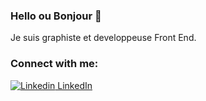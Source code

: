 ### Hello ou Bonjour  👋

Je suis graphiste et developpeuse Front End.

### Connect with me:
[![Linkedin](https://i.stack.imgur.com/gVE0j.png) LinkedIn](https://www.linkedin.com/in/emmanuelle-jupon-11b24a7b/)

<!--
**rayhearth/rayhearth** is a ✨ _special_ ✨ repository because its `README.md` (this file) appears on your GitHub profile.

Here are some ideas to get you started:

- 🔭 I’m currently working on ...
- 🌱 I’m currently learning ...
- 👯 I’m looking to collaborate on ...
- 🤔 I’m looking for help with ...
- 💬 Ask me about ...
- 📫 How to reach me: ...
- 😄 Pronouns: ...
- ⚡ Fun fact: ...
-->
